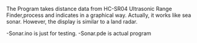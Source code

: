   The Program takes distance data from HC-SR04 Ultrasonic Range Finder,process and indicates in a graphical way.
Actually, it works like sea sonar. However, the display is similar to a land radar.

-Sonar.ino is just for testing.
-Sonar.pde is actual program
